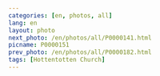 ```yaml
---
categories: [en, photos, all]
lang: en
layout: photo
next_photo: /en/photos/all/P0000141.html
picname: P0000151
prev_photo: /en/photos/all/P0000182.html
tags: [Hottentotten Church]
---
```

